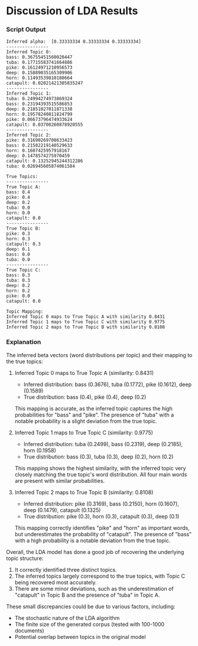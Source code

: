 # Discussion of LDA Results

### Script Output
```
Inferred alpha:  [0.33333334 0.33333334 0.33333334]
----------------
Inferred Topic 0:
bass: 0.36755451560020447
tuba: 0.17715583741664886
pike: 0.16124971210956573
deep: 0.15889035165309906
horn: 0.11493539810180664
catapult: 0.02021421305835247
----------------
Inferred Topic 1:
tuba: 0.24994274973869324
bass: 0.23194393515586853
deep: 0.21851027011871338
horn: 0.19578240811824799
pike: 0.06673796474933624
catapult: 0.03708260878920555
----------------
Inferred Topic 2:
pike: 0.31690269708633423
bass: 0.21502219140529633
horn: 0.1607425957918167
deep: 0.1478574275970459
catapult: 0.13252945244312286
tuba: 0.026945605874061584

True Topics:
----------------
True Topic A:
bass: 0.4
pike: 0.4
deep: 0.2
tuba: 0.0
horn: 0.0
catapult: 0.0
----------------
True Topic B:
pike: 0.3
horn: 0.3
catapult: 0.3
deep: 0.1
bass: 0.0
tuba: 0.0
----------------
True Topic C:
bass: 0.3
tuba: 0.3
deep: 0.2
horn: 0.2
pike: 0.0
catapult: 0.0

Topic Mapping:
Inferred Topic 0 maps to True Topic A with similarity 0.8431
Inferred Topic 1 maps to True Topic C with similarity 0.9775
Inferred Topic 2 maps to True Topic B with similarity 0.8108
```

### Explanation
The inferred beta vectors (word distributions per topic) and their mapping to the true topics:

1. Inferred Topic 0 maps to True Topic A (similarity: 0.8431)
   - Inferred distribution: bass (0.3676), tuba (0.1772), pike (0.1612), deep (0.1589)
   - True distribution: bass (0.4), pike (0.4), deep (0.2)
   
   This mapping is accurate, as the inferred topic captures the high probabilities for "bass" and "pike". The presence of "tuba" with a notable probability is a slight deviation from the true topic.

2. Inferred Topic 1 maps to True Topic C (similarity: 0.9775)
   - Inferred distribution: tuba (0.2499), bass (0.2319), deep (0.2185), horn (0.1958)
   - True distribution: bass (0.3), tuba (0.3), deep (0.2), horn (0.2)
   
   This mapping shows the highest similarity, with the inferred topic very closely matching the true topic's word distribution. All four main words are present with similar probabilities.

3. Inferred Topic 2 maps to True Topic B (similarity: 0.8108)
   - Inferred distribution: pike (0.3169), bass (0.2150), horn (0.1607), deep (0.1479), catapult (0.1325)
   - True distribution: pike (0.3), horn (0.3), catapult (0.3), deep (0.1)
   
   This mapping correctly identifies "pike" and "horn" as important words, but underestimates the probability of "catapult". The presence of "bass" with a high probability is a notable deviation from the true topic.

Overall, the LDA model has done a good job of recovering the underlying topic structure:

1. It correctly identified three distinct topics.
2. The inferred topics largely correspond to the true topics, with Topic C being recovered most accurately.
3. There are some minor deviations, such as the underestimation of "catapult" in Topic B and the presence of "tuba" in Topic A.

These small discrepancies could be due to various factors, including:
- The stochastic nature of the LDA algorithm
- The finite size of the generated corpus (tested with 100-1000 documents)
- Potential overlap between topics in the original model

